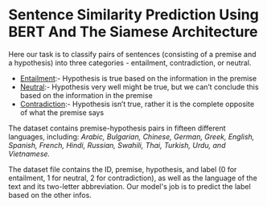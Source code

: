 # Sentence Similarity Prediction Using BERT And The Siamese Architecture

Here our task is to classify pairs of sentences (consisting of a premise and a hypothesis) into three categories - entailment, contradiction, or neutral. 

- <u>Entailment</u>:- Hypothesis is true based on the information in the premise
- <u>Neutral</u>:- Hypothesis very well might be true, but we can’t conclude this based on the information in the premise
- <u>Contradiction</u>:- Hypothesis isn’t true, rather it is the complete opposite of what the premise says

The dataset contains premise-hypothesis pairs in fifteen different languages, including: *Arabic, Bulgarian, Chinese, German, Greek, English, Spanish, French, Hindi, Russian, Swahili, Thai, Turkish, Urdu, and Vietnamese.*

The dataset file contains the ID, premise, hypothesis, and label (0 for entailment, 1 for neutral, 2 for contradiction), as well as the language of the text and its two-letter abbreviation. Our model's job is to predict the label based on the other infos.
